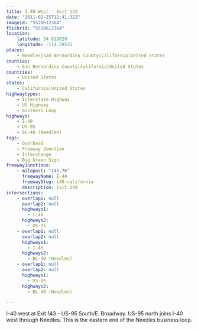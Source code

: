 ```yaml
---
title: I-40 West - Exit 143
date: "2011-02-25T12:41:32Z"
imageid: "5520612364"
flickrid: "5520612364"
location:
    latitude: 34.819828
    longitude: -114.59532
places:
    - Needles|San Bernardino County|California|United States
counties:
    - San Bernardino County|California|United States
countries:
    - United States
states:
    - California|United States
highwaytypes:
    - Interstate Highway
    - US Highway
    - Business Loop
highways:
    - I-40
    - US-95
    - BL-40 (Needles)
tags:
    - Overhead
    - Freeway Junction
    - Interchange
    - Big Green Sign
freewayJunctions:
    - milepost: "143.76"
      freewayName: I-40
      freewaySlug: i40-california
      description: Exit 144
intersections:
    - overlap1: null
      overlap2: null
      highways1:
        - I-40
      highways2:
        - US-95
    - overlap1: null
      overlap2: null
      highways1:
        - I-40
      highways2:
        - BL-40 (Needles)
    - overlap1: null
      overlap2: null
      highways1:
        - US-95
      highways2:
        - BL-40 (Needles)

---
```

I-40 west at Exit 143 - US-95 South/E. Broadway.  US-95 north joins I-40 west through Needles.  This is the eastern end of the Needles business loop.